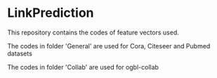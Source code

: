 # LinkPrediction
This repository contains the codes of feature vectors used.

The codes in folder 'General' are used for Cora, Citeseer and Pubmed datasets

The codes in folder 'Collab' are used for ogbl-collab
